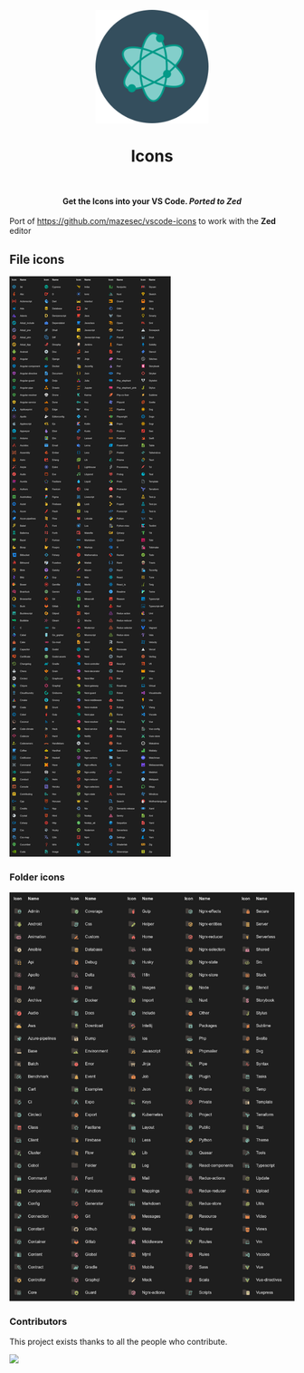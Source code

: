 <h1 align="center">
  <br>
    <img src="icon.png" alt="logo" width="200">
  <br><br>
  Icons
  <br>
  <br>
  
</h1>


<h4 align="center">
Get the Icons into your VS Code.
<i>Ported to Zed</i>
</h4>

Port of https://github.com/mazesec/vscode-icons to work with the **Zed** editor

## File icons

<img src="./images/fileIcons.png" alt="file icons">

### Folder icons

<img src="./images/folderIcons.png" alt="folder icons">

### Contributors

This project exists thanks to all the people who contribute.

<a href="https://github.com/tal7aouy/vscode-icons/graphs/contributors">
<img src="https://contrib.rocks/image?repo=tal7aouy/vscode-icons"/>

</a>
